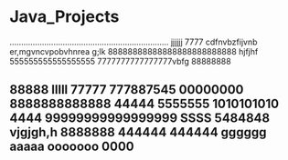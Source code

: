 # Java_Projects
.....................................................................
jjjjjj
7777
cdfnvbzfijvnb er,mgvncvpobvhnrea g;lk
88888888888888888888888888
hjfjhf
555555555555555555
7777777777777777vbfg
88888888

88888
lllll
77777
777887545
00000000
8888888888888
44444
5555555
1010101010
4444
99999999999999999
SSSS
5484848
vjgjgh,h
8888888
444444
444444
gggggg
aaaaa
ooooooo
0000
----------------------
